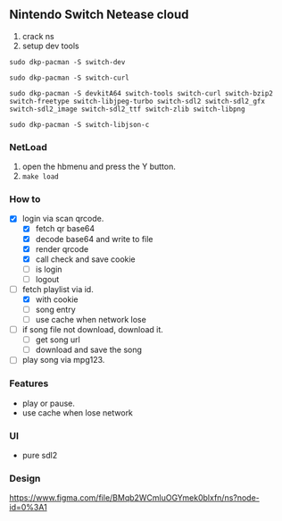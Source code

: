 ## Nintendo Switch Netease cloud
1. crack ns
2. setup dev tools
```
sudo dkp-pacman -S switch-dev

sudo dkp-pacman -S switch-curl

sudo dkp-pacman -S devkitA64 switch-tools switch-curl switch-bzip2 switch-freetype switch-libjpeg-turbo switch-sdl2 switch-sdl2_gfx switch-sdl2_image switch-sdl2_ttf switch-zlib switch-libpng

sudo dkp-pacman -S switch-libjson-c
```
### NetLoad
1. open the hbmenu and press the Y button.
2. ```make load```
### How to
- [x] login via scan qrcode.
  - [x] fetch qr base64
  - [x] decode base64 and write to file
  - [x] render qrcode
  - [x] call check and save cookie
  - [ ] is login
  - [ ] logout

- [ ] fetch playlist via id.
  - [x] with cookie
  - [ ] song entry
  - [ ] use cache when network lose
- [ ] if song file not download, download it. 
  - [ ] get song url
  - [ ] download and save the song
- [ ] play song via mpg123.

### Features
- play or pause.
- use cache when lose network

### UI
- pure sdl2

### Design
https://www.figma.com/file/BMqb2WCmluOGYmek0blxfn/ns?node-id=0%3A1
